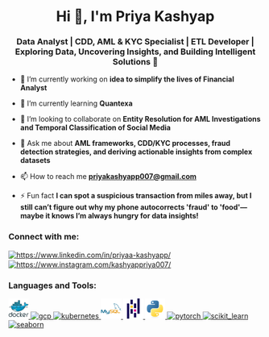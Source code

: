 <h1 align="center">Hi 👋, I'm Priya Kashyap</h1>
<h3 align="center">Data Analyst | CDD, AML & KYC Specialist  | ETL Developer | Exploring Data, Uncovering Insights, and Building Intelligent Solutions 🚀</h3>

- 🔭 I’m currently working on **idea to simplify the lives of Financial Analyst**

- 🌱 I’m currently learning **Quantexa**

- 👯 I’m looking to collaborate on **Entity Resolution for AML Investigations and Temporal Classification of Social Media**

- 💬 Ask me about **AML frameworks, CDD/KYC processes, fraud detection strategies, and deriving actionable insights from complex datasets**

- 📫 How to reach me **priyakashyapp007@gmail.com**

- ⚡ Fun fact **I can spot a suspicious transaction from miles away, but I still can’t figure out why my phone autocorrects 'fraud' to 'food'—maybe it knows I’m always hungry for data insights!**

<h3 align="left">Connect with me:</h3>
<p align="left">
<a href="https://linkedin.com/in/https://www.linkedin.com/in/priyaa-kashyapp/" target="blank"><img align="center" src="https://raw.githubusercontent.com/rahuldkjain/github-profile-readme-generator/master/src/images/icons/Social/linked-in-alt.svg" alt="https://www.linkedin.com/in/priyaa-kashyapp/" height="30" width="40" /></a>
<a href="https://instagram.com/https://www.instagram.com/kashyappriya007/" target="blank"><img align="center" src="https://raw.githubusercontent.com/rahuldkjain/github-profile-readme-generator/master/src/images/icons/Social/instagram.svg" alt="https://www.instagram.com/kashyappriya007/" height="30" width="40" /></a>
</p>

<h3 align="left">Languages and Tools:</h3>
<p align="left"> <a href="https://www.docker.com/" target="_blank" rel="noreferrer"> <img src="https://raw.githubusercontent.com/devicons/devicon/master/icons/docker/docker-original-wordmark.svg" alt="docker" width="40" height="40"/> </a> <a href="https://cloud.google.com" target="_blank" rel="noreferrer"> <img src="https://www.vectorlogo.zone/logos/google_cloud/google_cloud-icon.svg" alt="gcp" width="40" height="40"/> </a> <a href="https://kubernetes.io" target="_blank" rel="noreferrer"> <img src="https://www.vectorlogo.zone/logos/kubernetes/kubernetes-icon.svg" alt="kubernetes" width="40" height="40"/> </a> <a href="https://www.mysql.com/" target="_blank" rel="noreferrer"> <img src="https://raw.githubusercontent.com/devicons/devicon/master/icons/mysql/mysql-original-wordmark.svg" alt="mysql" width="40" height="40"/> </a> <a href="https://pandas.pydata.org/" target="_blank" rel="noreferrer"> <img src="https://raw.githubusercontent.com/devicons/devicon/2ae2a900d2f041da66e950e4d48052658d850630/icons/pandas/pandas-original.svg" alt="pandas" width="40" height="40"/> </a> <a href="https://www.python.org" target="_blank" rel="noreferrer"> <img src="https://raw.githubusercontent.com/devicons/devicon/master/icons/python/python-original.svg" alt="python" width="40" height="40"/> </a> <a href="https://pytorch.org/" target="_blank" rel="noreferrer"> <img src="https://www.vectorlogo.zone/logos/pytorch/pytorch-icon.svg" alt="pytorch" width="40" height="40"/> </a> <a href="https://scikit-learn.org/" target="_blank" rel="noreferrer"> <img src="https://upload.wikimedia.org/wikipedia/commons/0/05/Scikit_learn_logo_small.svg" alt="scikit_learn" width="40" height="40"/> </a> <a href="https://seaborn.pydata.org/" target="_blank" rel="noreferrer"> <img src="https://seaborn.pydata.org/_images/logo-mark-lightbg.svg" alt="seaborn" width="40" height="40"/> </a> </p>

